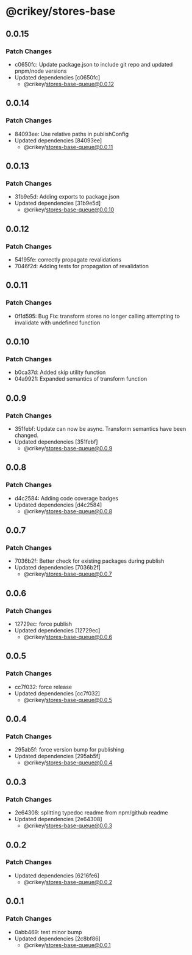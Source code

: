 # @crikey/stores-base

## 0.0.15

### Patch Changes

- c0650fc: Update package.json to include git repo and updated pnpm/node versions
- Updated dependencies [c0650fc]
  - @crikey/stores-base-queue@0.0.12

## 0.0.14

### Patch Changes

- 84093ee: Use relative paths in publishConfig
- Updated dependencies [84093ee]
  - @crikey/stores-base-queue@0.0.11

## 0.0.13

### Patch Changes

- 31b9e5d: Adding exports to package.json
- Updated dependencies [31b9e5d]
  - @crikey/stores-base-queue@0.0.10

## 0.0.12

### Patch Changes

- 54195fe: correctly propagate revalidations
- 7046f2d: Adding tests for propagation of revalidation

## 0.0.11

### Patch Changes

- 0f1d595: Bug Fix: transform stores no longer calling attempting to invalidate with undefined function

## 0.0.10

### Patch Changes

- b0ca37d: Added skip utility function
- 04a9921: Expanded semantics of transform function

## 0.0.9

### Patch Changes

- 351febf: Update can now be async. Transform semantics have been changed.
- Updated dependencies [351febf]
  - @crikey/stores-base-queue@0.0.9

## 0.0.8

### Patch Changes

- d4c2584: Adding code coverage badges
- Updated dependencies [d4c2584]
  - @crikey/stores-base-queue@0.0.8

## 0.0.7

### Patch Changes

- 7036b2f: Better check for existing packages during publish
- Updated dependencies [7036b2f]
  - @crikey/stores-base-queue@0.0.7

## 0.0.6

### Patch Changes

- 12729ec: force publish
- Updated dependencies [12729ec]
  - @crikey/stores-base-queue@0.0.6

## 0.0.5

### Patch Changes

- cc7f032: force release
- Updated dependencies [cc7f032]
  - @crikey/stores-base-queue@0.0.5

## 0.0.4

### Patch Changes

- 295ab5f: force version bump for publishing
- Updated dependencies [295ab5f]
  - @crikey/stores-base-queue@0.0.4

## 0.0.3

### Patch Changes

- 2e64308: splitting typedoc readme from npm/github readme
- Updated dependencies [2e64308]
  - @crikey/stores-base-queue@0.0.3

## 0.0.2

### Patch Changes

- Updated dependencies [6216fe6]
  - @crikey/stores-base-queue@0.0.2

## 0.0.1

### Patch Changes

- 0abb469: test minor bump
- Updated dependencies [2c8bf86]
  - @crikey/stores-base-queue@0.0.1
